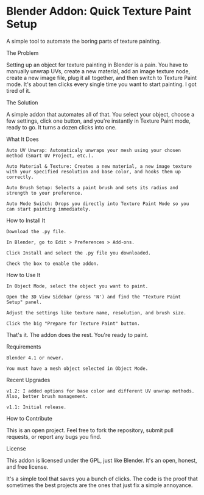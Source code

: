 # Blender Addon: Quick Texture Paint Setup

A simple tool to automate the boring parts of texture painting.

The Problem

Setting up an object for texture painting in Blender is a pain. You have to manually unwrap UVs, create a new material, add an image texture node, create a new image file, plug it all together, and then switch to Texture Paint mode. It's about ten clicks every single time you want to start painting. I got tired of it.

The Solution

A simple addon that automates all of that. You select your object, choose a few settings, click one button, and you're instantly in Texture Paint mode, ready to go. It turns a dozen clicks into one.

What It Does

    Auto UV Unwrap: Automaticaly unwraps your mesh using your chosen method (Smart UV Project, etc.).

    Auto Material & Texture: Creates a new material, a new image texture with your specified resolution and base color, and hooks them up correctly.

    Auto Brush Setup: Selects a paint brush and sets its radius and strength to your preference.

    Auto Mode Switch: Drops you directly into Texture Paint Mode so you can start painting immediately.

How to Install It

    Download the .py file.

    In Blender, go to Edit > Preferences > Add-ons.

    Click Install and select the .py file you downloaded.

    Check the box to enable the addon.

How to Use It

    In Object Mode, select the object you want to paint.

    Open the 3D View Sidebar (press 'N') and find the "Texture Paint Setup" panel.

    Adjust the settings like texture name, resolution, and brush size.

    Click the big "Prepare for Texture Paint" button.

That's it. The addon does the rest. You're ready to paint.

Requirements

    Blender 4.1 or newer.

    You must have a mesh object selected in Object Mode.

Recent Upgrades

    v1.2: I added options for base color and different UV unwrap methods. Also, better brush management.

    v1.1: Initial release.

How to Contribute

This is an open project. Feel free to fork the repository, submit pull requests, or report any bugs you find.

License

This addon is licensed under the GPL, just like Blender. It's an open, honest, and free license.

It's a simple tool that saves you a bunch of clicks. The code is the proof that sometimes the best projects are the ones that just fix a simple annoyance.

